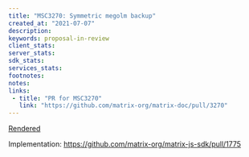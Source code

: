 ```yaml
---
title: "MSC3270: Symmetric megolm backup"
created_at: "2021-07-07"
description:
keywords: proposal-in-review
client_stats:
server_stats:
sdk_stats:
services_stats:
footnotes:
notes:
links:
 - title: "PR for MSC3270"
   link: "https://github.com/matrix-org/matrix-doc/pull/3270"
---
```

[Rendered](https://github.com/uhoreg/matrix-doc/blob/symmetric-backups/proposals/3270-symmetric-megolm-backup.md)

Implementation: https://github.com/matrix-org/matrix-js-sdk/pull/1775
